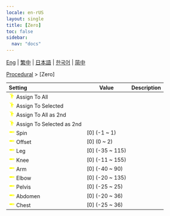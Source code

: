 ```yaml
---
locale: en-rUS
layout: single
title: [Zero]
toc: false
sidebar:
  nav: "docs"
---
```

[Eng](/dancexr/menu/2025.4/motion/zero) | [繁中](/tw/dancexr/menu/2025.4/motion/zero) | [日本語](/jp/dancexr/menu/2025.4/motion/zero) | [한국어](/kr/dancexr/menu/2025.4/motion/zero) | [简中](/zh/dancexr/menu/2025.4/motion/zero)

[Procedural](../menu#Procedural) > [Zero]



| Setting | Value | Description |
| :--- | --- | :--- |
|<nobr> ![motion icon](/images/icon/ic_motion.png)  Assign To All</nobr>|| 
|<nobr> ![motion icon](/images/icon/ic_motion.png)  Assign To Selected</nobr>|| 
|<nobr> ![motion icon](/images/icon/ic_motion.png)  Assign To All as 2nd</nobr>|| 
|<nobr> ![motion icon](/images/icon/ic_motion.png)  Assign To Selected as 2nd</nobr>|| 
|<nobr> ![slider icon](/images/icon/ic_slider.png)  Spin</nobr>| [0] (-1 ~ 1) | 
|<nobr> ![slider icon](/images/icon/ic_slider.png)  Offset</nobr>| [0] (0 ~ 2) | 
|<nobr> ![slider icon](/images/icon/ic_slider.png)  Leg</nobr>| [0] (-35 ~ 115) | 
|<nobr> ![slider icon](/images/icon/ic_slider.png)  Knee</nobr>| [0] (-11 ~ 155) | 
|<nobr> ![slider icon](/images/icon/ic_slider.png)  Arm</nobr>| [0] (-40 ~ 90) | 
|<nobr> ![slider icon](/images/icon/ic_slider.png)  Elbow</nobr>| [0] (-20 ~ 135) | 
|<nobr> ![slider icon](/images/icon/ic_slider.png)  Pelvis</nobr>| [0] (-25 ~ 25) | 
|<nobr> ![slider icon](/images/icon/ic_slider.png)  Abdomen</nobr>| [0] (-20 ~ 36) | 
|<nobr> ![slider icon](/images/icon/ic_slider.png)  Chest</nobr>| [0] (-25 ~ 36) | 
